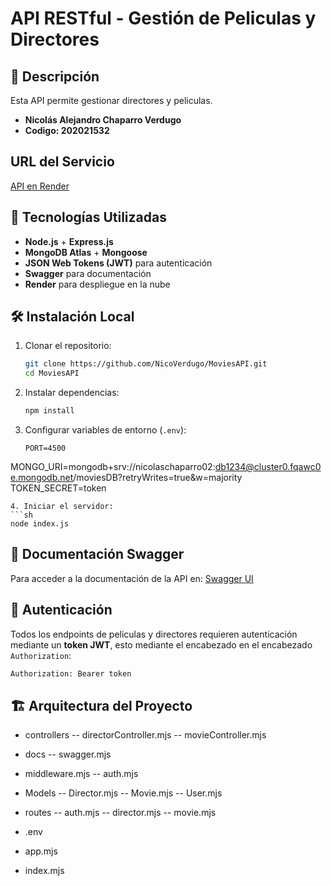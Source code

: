 # API RESTful - Gestión de Peliculas y Directores

## 📌 Descripción
Esta API permite gestionar directores y peliculas.

- **Nicolás Alejandro Chaparro Verdugo**
- **Codigo: 202021532**

## URL del Servicio
 [API en Render](https://moviesapi-jp3v.onrender.com)

## 🚀 Tecnologías Utilizadas
- **Node.js** + **Express.js**
- **MongoDB Atlas** + **Mongoose**
- **JSON Web Tokens (JWT)** para autenticación
- **Swagger** para documentación
- **Render** para despliegue en la nube

## 🛠 Instalación Local
1. Clonar el repositorio:
   ```sh
   git clone https://github.com/NicoVerdugo/MoviesAPI.git
   cd MoviesAPI
   ```
2. Instalar dependencias:
   ```sh
   npm install
   ```
3. Configurar variables de entorno (`.env`):
   ```env
   PORT=4500
MONGO_URI=mongodb+srv://nicolaschaparro02:db1234@cluster0.fqawc0e.mongodb.net/moviesDB?retryWrites=true&w=majority
   TOKEN_SECRET=token
   ```
4. Iniciar el servidor:
   ```sh
   node index.js
   ```

## 📖 Documentación Swagger
Para acceder a la documentación de la API en:
[Swagger UI](https://moviesapi-jp3v.onrender.com/api-docs/)


## 🔐 Autenticación
Todos los endpoints de peliculas y directores requieren autenticación mediante un **token JWT**, esto mediante el encabezado en el encabezado `Authorization`:
```sh
Authorization: Bearer token
```

## 🏗 Arquitectura del Proyecto

- controllers
-- directorController.mjs
-- movieController.mjs
- docs
-- swagger.mjs
- middleware.mjs
-- auth.mjs
- Models
-- Director.mjs
-- Movie.mjs
-- User.mjs
- routes
-- auth.mjs
-- director.mjs
-- movie.mjs

- .env
- app.mjs
- index.mjs
